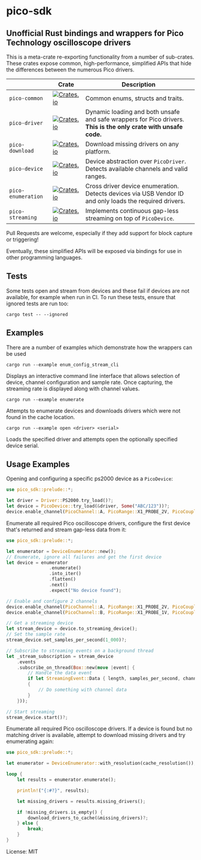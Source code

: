 # pico-sdk

## Unofficial Rust bindings and wrappers for Pico Technology oscilloscope drivers

This is a meta-crate re-exporting functionality from a number of sub-crates. These
crates expose common, high-performance, simplified APIs that hide the differences between the
numerous Pico drivers.

|  | Crate | Description |
|--|-------|-------------|
|`pico-common`|[![Crates.io](https://img.shields.io/crates/v/pico-common)](https://crates.io/crates/pico-common)| Common enums, structs and traits. |
|`pico-driver`|[![Crates.io](https://img.shields.io/crates/v/pico-driver)](https://crates.io/crates/pico-driver)| Dynamic loading and both unsafe and safe wrappers for Pico drivers. **This is the only crate with unsafe code.** |
|`pico-download`|[![Crates.io](https://img.shields.io/crates/v/pico-download)](https://crates.io/crates/pico-download)| Download missing drivers on any platform. |
|`pico-device`|[![Crates.io](https://img.shields.io/crates/v/pico-device)](https://crates.io/crates/pico-device)| Device abstraction over `PicoDriver`. Detects available channels and valid ranges. |
|`pico-enumeration`|[![Crates.io](https://img.shields.io/crates/v/pico-enumeration)](https://crates.io/crates/pico-enumeration)| Cross driver device enumeration. Detects devices via USB Vendor ID and only loads the required drivers. |
|`pico-streaming`|[![Crates.io](https://img.shields.io/crates/v/pico-streaming)](https://crates.io/crates/pico-streaming)| Implements continuous gap-less streaming on top of `PicoDevice`. |

Pull Requests are welcome, especially if they add support for block capture or triggering!

Eventually, these simplified APIs will be exposed via bindings for use in other programming languages.

## Tests
Some tests open and stream from devices and these fail if devices are not available, for example when run in CI.
To run these tests, ensure that ignored tests are run too:

`cargo test -- --ignored`

## Examples

There are a number of examples which demonstrate how the wrappers can be used

`cargo run --example enum_config_stream_cli`

Displays an interactive command line interface that allows selection of device, channel configuration
and sample rate. Once capturing, the streaming rate is displayed along with channel values.

`cargo run --example enumerate`

Attempts to enumerate devices and downloads drivers which were not found in the cache location.

`cargo run --example open <driver> <serial>`

Loads the specified driver and attempts open the optionally specified device serial.


## Usage Examples
Opening and configuring a specific ps2000 device as a `PicoDevice`:
```rust
use pico_sdk::prelude::*;

let driver = Driver::PS2000.try_load()?;
let device = PicoDevice::try_load(&driver, Some("ABC/123"))?;
device.enable_channel(PicoChannel::A, PicoRange::X1_PROBE_2V, PicoCoupling::DC);
```

Enumerate all required Pico oscilloscope drivers, configure the first device that's returned and stream
gap-less data from it:
```rust
use pico_sdk::prelude::*;

let enumerator = DeviceEnumerator::new();
// Enumerate, ignore all failures and get the first device
let device = enumerator
                .enumerate()
                .into_iter()
                .flatten()
                .next()
                .expect("No device found");

// Enable and configure 2 channels
device.enable_channel(PicoChannel::A, PicoRange::X1_PROBE_2V, PicoCoupling::DC);
device.enable_channel(PicoChannel::B, PicoRange::X1_PROBE_1V, PicoCoupling::AC);

// Get a streaming device
let stream_device = device.to_streaming_device();
// Set the sample rate
stream_device.set_samples_per_second(1_000)?;

// Subscribe to streaming events on a background thread
let _stream_subscription = stream_device
    .events
    .subscribe_on_thread(Box::new(move |event| {
        // Handle the data event
        if let StreamingEvent::Data { length, samples_per_second, channels } = event
        {
            // Do something with channel data
        }
    }));

// Start streaming
stream_device.start()?;
```

Enumerate all required Pico oscilloscope drivers. If a device is found but no matching
driver is available, attempt to download missing drivers and try enumerating again:
```rust
use pico_sdk::prelude::*;

let enumerator = DeviceEnumerator::with_resolution(cache_resolution());

loop {
    let results = enumerator.enumerate();

    println!("{:#?}", results);

    let missing_drivers = results.missing_drivers();

    if !missing_drivers.is_empty() {
        download_drivers_to_cache(&missing_drivers)?;
    } else {
        break;
    }
}
```

License: MIT

